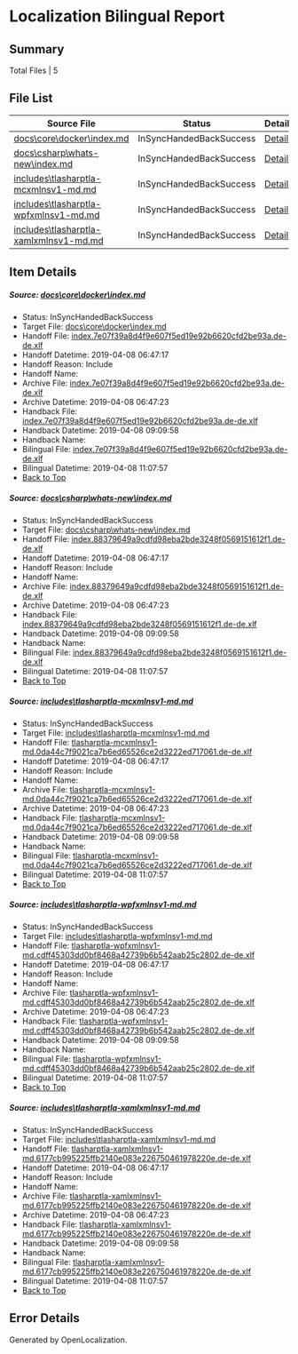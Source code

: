 # <a name='report-top'></a> Localization Bilingual Report

## Summary
 Total Files | 5

## File List
 Source File | Status | Details 
 ----------- | ------ | ------- 
 [docs\core\docker\index.md](https://github.com/OpenLocalizationTestOrg/docs/blob/f9ae43c1cac88dc83fee07b26d8333501f574532/docs/core/docker/index.md) | InSyncHandedBackSuccess | [Details](#b6fcac5f6062c8e1924794eda0e6b6061f43fa6c41)
 [docs\csharp\whats-new\index.md](https://github.com/OpenLocalizationTestOrg/docs/blob/f9ae43c1cac88dc83fee07b26d8333501f574532/docs/csharp/whats-new/index.md) | InSyncHandedBackSuccess | [Details](#157554dba0e071454c423cd2fd3be50d2be5cb112200)
 [includes\tlasharptla-mcxmlnsv1-md.md](https://github.com/OpenLocalizationTestOrg/docs/blob/f9ae43c1cac88dc83fee07b26d8333501f574532/includes/tlasharptla-mcxmlnsv1-md.md) | InSyncHandedBackSuccess | [Details](#7f5db1529571d6410041b50d8063bd0d689d9a4516225)
 [includes\tlasharptla-wpfxmlnsv1-md.md](https://github.com/OpenLocalizationTestOrg/docs/blob/f9ae43c1cac88dc83fee07b26d8333501f574532/includes/tlasharptla-wpfxmlnsv1-md.md) | InSyncHandedBackSuccess | [Details](#6466dd433df3d39362f1ce3ce231d5b0a7e450d516288)
 [includes\tlasharptla-xamlxmlnsv1-md.md](https://github.com/OpenLocalizationTestOrg/docs/blob/f9ae43c1cac88dc83fee07b26d8333501f574532/includes/tlasharptla-xamlxmlnsv1-md.md) | InSyncHandedBackSuccess | [Details](#ae7061415a4e55e2b3655222d10b6f2e02303dfb16292)

## Item Details
##### <a name='b6fcac5f6062c8e1924794eda0e6b6061f43fa6c41'></a> Source: [docs\core\docker\index.md](https://github.com/OpenLocalizationTestOrg/docs/blob/f9ae43c1cac88dc83fee07b26d8333501f574532/docs/core/docker/index.md)
* Status: InSyncHandedBackSuccess
* Target File: [docs\core\docker\index.md](https://github.com/OpenLocalizationTestOrg/docs.de-de/blob/a8f4b61038eb0b4dc1ec9d621b7bd062ca342c4d/docs/core/docker/index.md)
* Handoff File: [index.7e07f39a8d4f9e607f5ed19e92b6620cfd2be93a.de-de.xlf](https://github.com/OpenLocalizationTestOrg/docs.handoff/blob/b93516165c50e6efaac5a7bfc7fa4f0498c47ce4/ol-handoff/OpenLocalizationTestOrg/docs.de-de/master/p1-ht/index.7e07f39a8d4f9e607f5ed19e92b6620cfd2be93a.de-de.xlf)
* Handoff Datetime: 2019-04-08 06:47:17
* Handoff Reason: Include
* Handoff Name: 
* Archive File: [index.7e07f39a8d4f9e607f5ed19e92b6620cfd2be93a.de-de.xlf](https://github.com/OpenLocalizationTestOrg/docs.handoff/blob/e461754468cdffb7a089b939899db9e003b16469/ol-archive/OpenLocalizationTestOrg/docs.de-de/master/p1-ht/index.7e07f39a8d4f9e607f5ed19e92b6620cfd2be93a.de-de.xlf)
* Archive Datetime: 2019-04-08 06:47:23
* Handback File: [index.7e07f39a8d4f9e607f5ed19e92b6620cfd2be93a.de-de.xlf](https://github.com/OpenLocalizationTestOrg/docs.handback/blob/6188e762c320a6e640225dc04d2ee5ffd1c37229/ol-handback/OpenLocalizationTestOrg/docs.de-de/master/p1-ht/index.7e07f39a8d4f9e607f5ed19e92b6620cfd2be93a.de-de.xlf)
* Handback Datetime: 2019-04-08 09:09:58
* Handback Name: 
* Bilingual File: [index.7e07f39a8d4f9e607f5ed19e92b6620cfd2be93a.de-de.xlf](https://github.com/OpenLocalizationTestOrg/docs.handback/blob/6188e762c320a6e640225dc04d2ee5ffd1c37229/ol-handback/OpenLocalizationTestOrg/docs.de-de/master/p1-ht/index.7e07f39a8d4f9e607f5ed19e92b6620cfd2be93a.de-de.xlf)
* Bilingual Datetime: 2019-04-08 11:07:57
* [Back to Top](#report-top)

##### <a name='157554dba0e071454c423cd2fd3be50d2be5cb112200'></a> Source: [docs\csharp\whats-new\index.md](https://github.com/OpenLocalizationTestOrg/docs/blob/f9ae43c1cac88dc83fee07b26d8333501f574532/docs/csharp/whats-new/index.md)
* Status: InSyncHandedBackSuccess
* Target File: [docs\csharp\whats-new\index.md](https://github.com/OpenLocalizationTestOrg/docs.de-de/blob/a8f4b61038eb0b4dc1ec9d621b7bd062ca342c4d/docs/csharp/whats-new/index.md)
* Handoff File: [index.88379649a9cdfd98eba2bde3248f0569151612f1.de-de.xlf](https://github.com/OpenLocalizationTestOrg/docs.handoff/blob/b93516165c50e6efaac5a7bfc7fa4f0498c47ce4/ol-handoff/OpenLocalizationTestOrg/docs.de-de/master/p1-ht/index.88379649a9cdfd98eba2bde3248f0569151612f1.de-de.xlf)
* Handoff Datetime: 2019-04-08 06:47:17
* Handoff Reason: Include
* Handoff Name: 
* Archive File: [index.88379649a9cdfd98eba2bde3248f0569151612f1.de-de.xlf](https://github.com/OpenLocalizationTestOrg/docs.handoff/blob/e461754468cdffb7a089b939899db9e003b16469/ol-archive/OpenLocalizationTestOrg/docs.de-de/master/p1-ht/index.88379649a9cdfd98eba2bde3248f0569151612f1.de-de.xlf)
* Archive Datetime: 2019-04-08 06:47:23
* Handback File: [index.88379649a9cdfd98eba2bde3248f0569151612f1.de-de.xlf](https://github.com/OpenLocalizationTestOrg/docs.handback/blob/6188e762c320a6e640225dc04d2ee5ffd1c37229/ol-handback/OpenLocalizationTestOrg/docs.de-de/master/p1-ht/index.88379649a9cdfd98eba2bde3248f0569151612f1.de-de.xlf)
* Handback Datetime: 2019-04-08 09:09:58
* Handback Name: 
* Bilingual File: [index.88379649a9cdfd98eba2bde3248f0569151612f1.de-de.xlf](https://github.com/OpenLocalizationTestOrg/docs.handback/blob/6188e762c320a6e640225dc04d2ee5ffd1c37229/ol-handback/OpenLocalizationTestOrg/docs.de-de/master/p1-ht/index.88379649a9cdfd98eba2bde3248f0569151612f1.de-de.xlf)
* Bilingual Datetime: 2019-04-08 11:07:57
* [Back to Top](#report-top)

##### <a name='7f5db1529571d6410041b50d8063bd0d689d9a4516225'></a> Source: [includes\tlasharptla-mcxmlnsv1-md.md](https://github.com/OpenLocalizationTestOrg/docs/blob/f9ae43c1cac88dc83fee07b26d8333501f574532/includes/tlasharptla-mcxmlnsv1-md.md)
* Status: InSyncHandedBackSuccess
* Target File: [includes\tlasharptla-mcxmlnsv1-md.md](https://github.com/OpenLocalizationTestOrg/docs.de-de/blob/a8f4b61038eb0b4dc1ec9d621b7bd062ca342c4d/includes/tlasharptla-mcxmlnsv1-md.md)
* Handoff File: [tlasharptla-mcxmlnsv1-md.0da44c7f9021ca7b6ed65526ce2d3222ed717061.de-de.xlf](https://github.com/OpenLocalizationTestOrg/docs.handoff/blob/b93516165c50e6efaac5a7bfc7fa4f0498c47ce4/ol-handoff/OpenLocalizationTestOrg/docs.de-de/master/includes/tlasharptla-mcxmlnsv1-md.0da44c7f9021ca7b6ed65526ce2d3222ed717061.de-de.xlf)
* Handoff Datetime: 2019-04-08 06:47:17
* Handoff Reason: Include
* Handoff Name: 
* Archive File: [tlasharptla-mcxmlnsv1-md.0da44c7f9021ca7b6ed65526ce2d3222ed717061.de-de.xlf](https://github.com/OpenLocalizationTestOrg/docs.handoff/blob/e461754468cdffb7a089b939899db9e003b16469/ol-archive/OpenLocalizationTestOrg/docs.de-de/master/includes/tlasharptla-mcxmlnsv1-md.0da44c7f9021ca7b6ed65526ce2d3222ed717061.de-de.xlf)
* Archive Datetime: 2019-04-08 06:47:23
* Handback File: [tlasharptla-mcxmlnsv1-md.0da44c7f9021ca7b6ed65526ce2d3222ed717061.de-de.xlf](https://github.com/OpenLocalizationTestOrg/docs.handback/blob/6188e762c320a6e640225dc04d2ee5ffd1c37229/ol-handback/OpenLocalizationTestOrg/docs.de-de/master/includes/tlasharptla-mcxmlnsv1-md.0da44c7f9021ca7b6ed65526ce2d3222ed717061.de-de.xlf)
* Handback Datetime: 2019-04-08 09:09:58
* Handback Name: 
* Bilingual File: [tlasharptla-mcxmlnsv1-md.0da44c7f9021ca7b6ed65526ce2d3222ed717061.de-de.xlf](https://github.com/OpenLocalizationTestOrg/docs.handback/blob/6188e762c320a6e640225dc04d2ee5ffd1c37229/ol-handback/OpenLocalizationTestOrg/docs.de-de/master/includes/tlasharptla-mcxmlnsv1-md.0da44c7f9021ca7b6ed65526ce2d3222ed717061.de-de.xlf)
* Bilingual Datetime: 2019-04-08 11:07:57
* [Back to Top](#report-top)

##### <a name='6466dd433df3d39362f1ce3ce231d5b0a7e450d516288'></a> Source: [includes\tlasharptla-wpfxmlnsv1-md.md](https://github.com/OpenLocalizationTestOrg/docs/blob/f9ae43c1cac88dc83fee07b26d8333501f574532/includes/tlasharptla-wpfxmlnsv1-md.md)
* Status: InSyncHandedBackSuccess
* Target File: [includes\tlasharptla-wpfxmlnsv1-md.md](https://github.com/OpenLocalizationTestOrg/docs.de-de/blob/a8f4b61038eb0b4dc1ec9d621b7bd062ca342c4d/includes/tlasharptla-wpfxmlnsv1-md.md)
* Handoff File: [tlasharptla-wpfxmlnsv1-md.cdff45303dd0bf8468a42739b6b542aab25c2802.de-de.xlf](https://github.com/OpenLocalizationTestOrg/docs.handoff/blob/b93516165c50e6efaac5a7bfc7fa4f0498c47ce4/ol-handoff/OpenLocalizationTestOrg/docs.de-de/master/includes/tlasharptla-wpfxmlnsv1-md.cdff45303dd0bf8468a42739b6b542aab25c2802.de-de.xlf)
* Handoff Datetime: 2019-04-08 06:47:17
* Handoff Reason: Include
* Handoff Name: 
* Archive File: [tlasharptla-wpfxmlnsv1-md.cdff45303dd0bf8468a42739b6b542aab25c2802.de-de.xlf](https://github.com/OpenLocalizationTestOrg/docs.handoff/blob/e461754468cdffb7a089b939899db9e003b16469/ol-archive/OpenLocalizationTestOrg/docs.de-de/master/includes/tlasharptla-wpfxmlnsv1-md.cdff45303dd0bf8468a42739b6b542aab25c2802.de-de.xlf)
* Archive Datetime: 2019-04-08 06:47:23
* Handback File: [tlasharptla-wpfxmlnsv1-md.cdff45303dd0bf8468a42739b6b542aab25c2802.de-de.xlf](https://github.com/OpenLocalizationTestOrg/docs.handback/blob/6188e762c320a6e640225dc04d2ee5ffd1c37229/ol-handback/OpenLocalizationTestOrg/docs.de-de/master/includes/tlasharptla-wpfxmlnsv1-md.cdff45303dd0bf8468a42739b6b542aab25c2802.de-de.xlf)
* Handback Datetime: 2019-04-08 09:09:58
* Handback Name: 
* Bilingual File: [tlasharptla-wpfxmlnsv1-md.cdff45303dd0bf8468a42739b6b542aab25c2802.de-de.xlf](https://github.com/OpenLocalizationTestOrg/docs.handback/blob/6188e762c320a6e640225dc04d2ee5ffd1c37229/ol-handback/OpenLocalizationTestOrg/docs.de-de/master/includes/tlasharptla-wpfxmlnsv1-md.cdff45303dd0bf8468a42739b6b542aab25c2802.de-de.xlf)
* Bilingual Datetime: 2019-04-08 11:07:57
* [Back to Top](#report-top)

##### <a name='ae7061415a4e55e2b3655222d10b6f2e02303dfb16292'></a> Source: [includes\tlasharptla-xamlxmlnsv1-md.md](https://github.com/OpenLocalizationTestOrg/docs/blob/f9ae43c1cac88dc83fee07b26d8333501f574532/includes/tlasharptla-xamlxmlnsv1-md.md)
* Status: InSyncHandedBackSuccess
* Target File: [includes\tlasharptla-xamlxmlnsv1-md.md](https://github.com/OpenLocalizationTestOrg/docs.de-de/blob/a8f4b61038eb0b4dc1ec9d621b7bd062ca342c4d/includes/tlasharptla-xamlxmlnsv1-md.md)
* Handoff File: [tlasharptla-xamlxmlnsv1-md.6177cb995225ffb2140e083e226750461978220e.de-de.xlf](https://github.com/OpenLocalizationTestOrg/docs.handoff/blob/b93516165c50e6efaac5a7bfc7fa4f0498c47ce4/ol-handoff/OpenLocalizationTestOrg/docs.de-de/master/includes/tlasharptla-xamlxmlnsv1-md.6177cb995225ffb2140e083e226750461978220e.de-de.xlf)
* Handoff Datetime: 2019-04-08 06:47:17
* Handoff Reason: Include
* Handoff Name: 
* Archive File: [tlasharptla-xamlxmlnsv1-md.6177cb995225ffb2140e083e226750461978220e.de-de.xlf](https://github.com/OpenLocalizationTestOrg/docs.handoff/blob/e461754468cdffb7a089b939899db9e003b16469/ol-archive/OpenLocalizationTestOrg/docs.de-de/master/includes/tlasharptla-xamlxmlnsv1-md.6177cb995225ffb2140e083e226750461978220e.de-de.xlf)
* Archive Datetime: 2019-04-08 06:47:23
* Handback File: [tlasharptla-xamlxmlnsv1-md.6177cb995225ffb2140e083e226750461978220e.de-de.xlf](https://github.com/OpenLocalizationTestOrg/docs.handback/blob/6188e762c320a6e640225dc04d2ee5ffd1c37229/ol-handback/OpenLocalizationTestOrg/docs.de-de/master/includes/tlasharptla-xamlxmlnsv1-md.6177cb995225ffb2140e083e226750461978220e.de-de.xlf)
* Handback Datetime: 2019-04-08 09:09:58
* Handback Name: 
* Bilingual File: [tlasharptla-xamlxmlnsv1-md.6177cb995225ffb2140e083e226750461978220e.de-de.xlf](https://github.com/OpenLocalizationTestOrg/docs.handback/blob/6188e762c320a6e640225dc04d2ee5ffd1c37229/ol-handback/OpenLocalizationTestOrg/docs.de-de/master/includes/tlasharptla-xamlxmlnsv1-md.6177cb995225ffb2140e083e226750461978220e.de-de.xlf)
* Bilingual Datetime: 2019-04-08 11:07:57
* [Back to Top](#report-top)


## Error Details

Generated by OpenLocalization.

